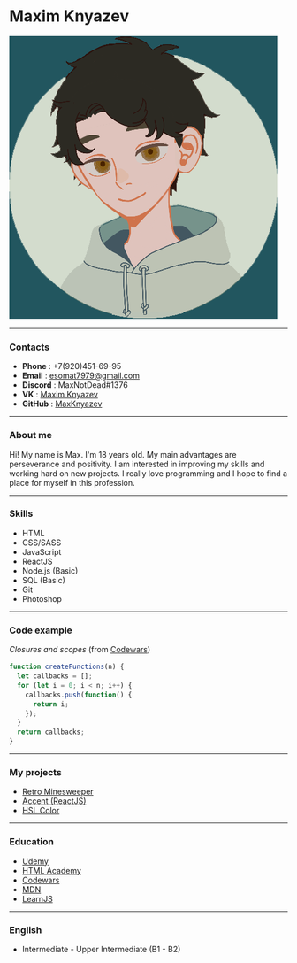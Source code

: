 # __Maxim Knyazev__
![Maxim Knyazev](img/download20220405170743.png)

---

### Contacts

- __Phone__ : +7(920)451-69-95
- __Email__ : esomat7979@gmail.com
- __Discord__ : MaxNotDead#1376
- __VK__ : [Maxim Knyazev](https://vk.com/maxkpacific)
- __GitHub__ : [MaxKnyazev](https://github.com/MaxKnyazev)

---

### About me

Hi! My name is Max. I'm 18 years old. My main advantages are perseverance and positivity. I am interested in improving my skills and working hard on new projects. I really love programming and I hope to find a place for myself in this profession.

---

### Skills

- HTML
- CSS/SASS
- JavaScript
- ReactJS
- Node.js (Basic)
- SQL (Basic)
- Git
- Photoshop

---

### Code example
_Closures and scopes_ (from [Codewars](https://www.codewars.com/kata/closures-and-scopes))

```javascript
function createFunctions(n) {
  let callbacks = [];
  for (let i = 0; i < n; i++) {
    callbacks.push(function() {
      return i;
    });
  }
  return callbacks;
}
```

---

### My projects

- [Retro Minesweeper](https://maxknyazev.github.io/react-retro-minesweeper/)
- [Accent (ReactJS)](https://maxknyazev.github.io/accent-reactjs/)
- [HSL Color](https://hslcolor.github.io/)

---

### Education

- [Udemy](https://www.udemy.com/)
- [HTML Academy](https://htmlacademy.ru/)
- [Codewars](https://www.codewars.com/dashboard)
- [MDN](https://developer.mozilla.org/en-US/)
- [LearnJS](https://learn.javascript.ru/)

---

### English 
* Intermediate - Upper Intermediate (B1 - B2)